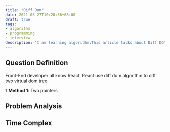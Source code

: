 ```yaml
---
title: "Diff Dom"
date: 2021-08-27T10:20:36+08:00
draft: true
tags:
- algorithm
- programming
- interview
description: "I am learning algorithm.This article talks about Diff DOM algorithm."
---
```

## Question Definition

Front-End developer all know React, React use diff dom algorithm to diff two virtual dom tree.

1 **Method 1**: Two pointers
  
## Problem Analysis

## Time Complex
